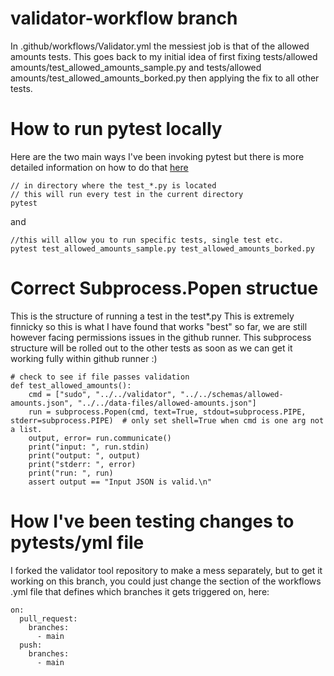 # validator-workflow branch 
 In .github/workflows/Validator.yml the messiest job is that of the allowed amounts tests. 
 This goes back to my initial idea of first fixing tests/allowed amounts/test_allowed_amounts_sample.py and tests/allowed amounts/test_allowed_amounts_borked.py then applying the fix to all other tests. 

# How to run pytest locally 
Here are the two main ways I've been invoking pytest but there is more detailed information on how to do that [here](https://docs.pytest.org/en/latest/how-to/usage.html)
```
// in directory where the test_*.py is located
// this will run every test in the current directory
pytest
```
and
```
//this will allow you to run specific tests, single test etc.
pytest test_allowed_amounts_sample.py test_allowed_amounts_borked.py
```

# Correct Subprocess.Popen structue
This is the structure of running a test in the test*.py
This is extremely finnicky so this is what I have found that works "best" so far, we are still however facing permissions issues in the github runner. This subprocess structure will be rolled out to the other tests as soon as we can get it working fully within github runner :)

```
# check to see if file passes validation
def test_allowed_amounts():
    cmd = ["sudo", "../../validator", "../../schemas/allowed-amounts.json", "../../data-files/allowed-amounts.json"]
    run = subprocess.Popen(cmd, text=True, stdout=subprocess.PIPE, stderr=subprocess.PIPE)  # only set shell=True when cmd is one arg not a list.
    output, error= run.communicate()
    print("input: ", run.stdin)
    print("output: ", output)
    print("stderr: ", error)
    print("run: ", run)
    assert output == "Input JSON is valid.\n"
```

# How I've been testing changes to pytests/yml file
I forked the validator tool repository to make a mess separately, but to get it working on this branch, you could just change the section of the workflows .yml file that defines which branches it gets triggered on, here: 
```
on:
  pull_request:
    branches:
      - main
  push:
    branches:
      - main
```